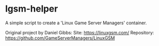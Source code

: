 # lgsm-helper
A simple script to create a 'Linux Game Server Managers' container.

Original project by Daniel Gibbs:
Site: https://linuxgsm.com/ 
Repository: https://github.com/GameServerManagers/LinuxGSM 
